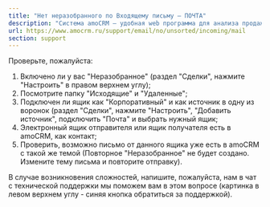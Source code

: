 ```yaml
---
title: "Нет неразобранного по Входящему письму — ПОЧТА"
description: "Система amoCRM – удобная web программа для анализа продаж, доступная в режиме online из любой точки мира! Подробности узнавайте по указанным на сайте телефонам в Москве."
url: https://www.amocrm.ru/support/email/no/unsorted/incoming/mail
section: support
---
```


Проверьте, пожалуйста:

1. Включено ли у вас "Неразобранное" (раздел "Сделки", нажмите "Настроить" в правом верхнем углу);
2. Посмотрите папку "Исходящие" и "Удаленные";
3. Подключен ли ящик как "Корпоративный" и как источник в одну из воронок (раздел "Сделки", нажмите "Настроить",
   "Добавить источник", подключить "Почта" и выбрать нужный ящик;
4. Электронный ящик отправителя или ящик получателя есть в amoCRM, как контакт;
5. Проверить, возможно письмо от данного ящика уже есть в amoCRM с такой же темой (Повторное "Неразобранное" не будет
   создано. Измените тему письма и повторите отправку).

В случае возникновения сложностей, напишите, пожалуйста, нам в чат с технической поддержки мы поможем вам в этом
вопросе (картинка в левом верхнем углу - синяя кнопка обратиться за поддержкой).